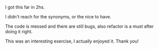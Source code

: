 
I got this far in 2hs.

I didn't reach for the synonyms, or the nice to have.

The code is messed and there are still bugs, also refactor is a must after doing it right.

This was an interesting exercise, I actually enjoyed it. Thank you!
